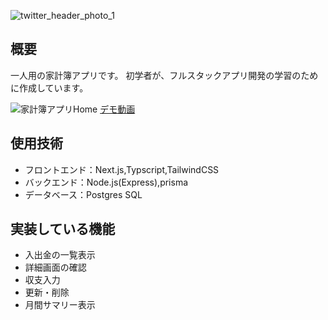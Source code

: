 ![twitter_header_photo_1](https://github.com/user-attachments/assets/39075728-123e-4a84-82a4-020257046d08)
## 概要
一人用の家計簿アプリです。
初学者が、フルスタックアプリ開発の学習のために作成しています。

![家計簿アプリHome](https://github.com/user-attachments/assets/701dd88e-49d0-4aad-ae6e-f7522d2bb80d)
[デモ動画](https://github.com/user-attachments/assets/7a6c4705-763c-418d-880c-1caf968cb80a)

## 使用技術
- フロントエンド：Next.js,Typscript,TailwindCSS
- バックエンド：Node.js(Express),prisma
- データベース：Postgres SQL

## 実装している機能
- 入出金の一覧表示
- 詳細画面の確認
- 収支入力
- 更新・削除
- 月間サマリー表示
